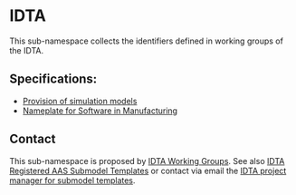 # IDTA

This sub-namespace collects the identifiers defined in working groups of the IDTA.


## Specifications: 
- [Provision of simulation models](SimulationModels)
- [Nameplate for Software in Manufacturing](SoftwareNameplate)

## Contact
This sub-namespace is proposed by [IDTA Working Groups](https://github.com/admin-shell-io/submodel-templates). See also [IDTA Registered AAS Submodel Templates](https://industrialdigitaltwin.org/content-hub/teilmodelle) or contact via email the [IDTA project manager for submodel templates](mailto:sudip.adhikari@idtwin.org).
